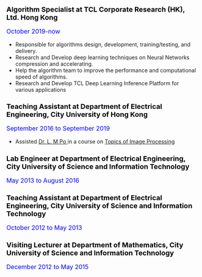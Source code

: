 

<body>
<h1 style="color:black; font-size:18px"> 
Algorithm Specialist at TCL Corporate Research (HK), Ltd. Hong Kong  
</h1>
<p style="color:blue; font-size:16px">
October 2019-now
 <ul style="list-style-type:disc">
	<li>Responsible for algorithms design, development, training/testing, and delivery.</li>
	<li>Research and Develop deep learning techniques on Neural Networks compression and accelerating.</li>
	<li>Help the algorithm team to improve the performance and computational speed of algorithms.</li>
	<li>Research and Develop TCL Deep Learning Inference Platform for various applications</li>
</ul>
</p>

<h1 style="color:black; font-size:18px"> 
Teaching Assistant at Department of Electrical Engineering, City University of Hong Kong
</h1>
<p style="color:blue; font-size:16px">
September 2016 to September 2019 
<ul style="list-style-type:disc"> 
<li> Assisted <a href="http://www.ee.cityu.edu.hk/~lmpo/index.html"> Dr. L. M Po <a/> in a course on 
 <a href="http://www.ee.cityu.edu.hk/~lmpo/ee5806/index.html"> Topics of Image Processing<a/> 
</li>
</ul>
</p>

<h1 style="color:black; font-size:18px"> 
Lab Engineer at Department of Electrical Engineering, City University of Science and Information Technology
</h1>
<p style="color:blue; font-size:16px">
May 2013 to August 2016

<h1 style="color:black; font-size:18px"> 
Teaching Assistant  at Department of Electrical Engineering, City University of Science and Information Technology
</h1>
<p style="color:blue; font-size:16px">
October 2012 to May 2013 
</p>

<h1 style="color:black; font-size:18px"> 
Visiting Lecturer at Department of Mathematics, City University of Science and Information Technology
</h1>
<p style="color:blue; font-size:16px">
December 2012 to May 2015 
</p>

</body>

